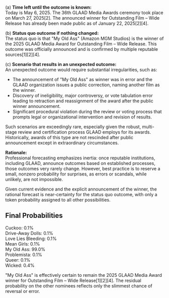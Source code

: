 (a) **Time left until the outcome is known:**  
Today is May 6, 2025. The 36th GLAAD Media Awards ceremony took place on March 27, 2025[2]. The announced winner for Outstanding Film – Wide Release has already been made public as of January 22, 2025[2][4].

(b) **Status quo outcome if nothing changed:**  
The status quo is that "My Old Ass" (Amazon MGM Studios) is the winner of the 2025 GLAAD Media Award for Outstanding Film – Wide Release. This outcome was officially announced and is confirmed by multiple reputable sources[1][2][4].

(c) **Scenario that results in an unexpected outcome:**  
An unexpected outcome would require substantial irregularities, such as:
- The announcement of "My Old Ass" as winner was in error and the GLAAD organization issues a public correction, naming another film as the winner.
- Discovery of ineligibility, major controversy, or vote tabulation error leading to retraction and reassignment of the award after the public winner announcement.
- Significant procedural violation during the review or voting process that prompts legal or organizational intervention and revision of results.

Such scenarios are exceedingly rare, especially given the robust, multi-stage review and certification process GLAAD employs for its awards. Historically, awards of this type are not rescinded after public announcement except in extraordinary circumstances.

**Rationale:**  
Professional forecasting emphasizes inertia: once reputable institutions, including GLAAD, announce outcomes based on established processes, those outcomes very rarely change. However, best practice is to reserve a small, nonzero probability for surprises, as errors or scandals, while unlikely, are not impossible.

Given current evidence and the explicit announcement of the winner, the rational forecast is near-certainty for the status quo outcome, with only a token probability assigned to all other possibilities.

## Final Probabilities

Cuckoo: 0.1%  
Drive-Away Dolls: 0.1%  
Love Lies Bleeding: 0.1%  
Mean Girls: 0.1%  
My Old Ass: 99.0%  
Problemista: 0.1%  
Queer: 0.1%  
Wicked: 0.4%  

"My Old Ass" is effectively certain to remain the 2025 GLAAD Media Award winner for Outstanding Film – Wide Release[1][2][4]. The residual probability on the other nominees reflects only the slimmest chance of reversal or error.